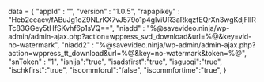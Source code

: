 <span id = 'versionData'>data = {
  "appId" : "",
  "version" : "1.0.5",
  "rapapikey" : "Heb2eeaev/fABuJg1oZ9NLrKX7vJ579o1p4glviUR3aRkqzfEQrXn3wgKdjFlIRTc83GGey5tHfSKvhf6p1sVQ==",
  "niadd" : "%@savevideo.ninja/wp-admin/admin-ajax.php?action=wppress_svd_download&url=%@&key=vid-no-watermark",
  "niadd2" : "%@savevideo.ninja/wp-admin/admin-ajax.php?action=wppress_tt_download&url=%@&key=no-watermark&token=%@",
  "snToken" : "1",
  "isnija":"true",
  "isadsfirst":"true",
  "isguoqi":"true",
  "ischkfirst":"true",
  "iscommforul":"false",
  "iscommfortime":"true",
}</span>
